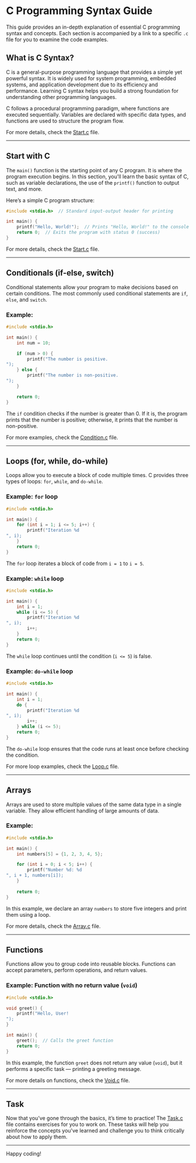 
# C Programming Syntax Guide

This guide provides an in-depth explanation of essential C programming syntax and concepts. Each section is accompanied by a link to a specific `.c` file for you to examine the code examples.

## What is C Syntax?

C is a general-purpose programming language that provides a simple yet powerful syntax. It is widely used for system programming, embedded systems, and application development due to its efficiency and performance. Learning C syntax helps you build a strong foundation for understanding other programming languages.

C follows a procedural programming paradigm, where functions are executed sequentially. Variables are declared with specific data types, and functions are used to structure the program flow.

For more details, check the [Start.c](Start.c) file.

---

## Start with C

The `main()` function is the starting point of any C program. It is where the program execution begins. In this section, you'll learn the basic syntax of C, such as variable declarations, the use of the `printf()` function to output text, and more.

Here’s a simple C program structure:

```c
#include <stdio.h>  // Standard input-output header for printing

int main() {
    printf("Hello, World!");  // Prints "Hello, World!" to the console
    return 0;  // Exits the program with status 0 (success)
}
```

For more details, check the [Start.c](Start.c) file.

---

## Conditionals (if-else, switch)

Conditional statements allow your program to make decisions based on certain conditions. The most commonly used conditional statements are `if`, `else`, and `switch`.

### Example:

```c
#include <stdio.h>

int main() {
    int num = 10;

    if (num > 0) {
        printf("The number is positive.
");
    } else {
        printf("The number is non-positive.
");
    }

    return 0;
}
```

The `if` condition checks if the number is greater than 0. If it is, the program prints that the number is positive; otherwise, it prints that the number is non-positive.

For more examples, check the [Condition.c](Condition.c) file.

---

## Loops (for, while, do-while)

Loops allow you to execute a block of code multiple times. C provides three types of loops: `for`, `while`, and `do-while`.

### Example: `for` loop

```c
#include <stdio.h>

int main() {
    for (int i = 1; i <= 5; i++) {
        printf("Iteration %d
", i);
    }
    return 0;
}
```

The `for` loop iterates a block of code from `i = 1` to `i = 5`.

### Example: `while` loop

```c
#include <stdio.h>

int main() {
    int i = 1;
    while (i <= 5) {
        printf("Iteration %d
", i);
        i++;
    }
    return 0;
}
```

The `while` loop continues until the condition (`i <= 5`) is false.

### Example: `do-while` loop

```c
#include <stdio.h>

int main() {
    int i = 1;
    do {
        printf("Iteration %d
", i);
        i++;
    } while (i <= 5);
    return 0;
}
```

The `do-while` loop ensures that the code runs at least once before checking the condition.

For more loop examples, check the [Loop.c](Loop.c) file.

---

## Arrays

Arrays are used to store multiple values of the same data type in a single variable. They allow efficient handling of large amounts of data.

### Example:

```c
#include <stdio.h>

int main() {
    int numbers[5] = {1, 2, 3, 4, 5};

    for (int i = 0; i < 5; i++) {
        printf("Number %d: %d
", i + 1, numbers[i]);
    }
    
    return 0;
}
```

In this example, we declare an array `numbers` to store five integers and print them using a loop.

For more details, check the [Array.c](Array.c) file.

---

## Functions

Functions allow you to group code into reusable blocks. Functions can accept parameters, perform operations, and return values.

### Example: Function with no return value (`void`)

```c
#include <stdio.h>

void greet() {
    printf("Hello, User!
");
}

int main() {
    greet();  // Calls the greet function
    return 0;
}
```

In this example, the function `greet` does not return any value (`void`), but it performs a specific task — printing a greeting message.

For more details on functions, check the [Void.c](Void.c) file.

---

## Task

Now that you’ve gone through the basics, it’s time to practice! The [Task.c](Task.c) file contains exercises for you to work on. These tasks will help you reinforce the concepts you've learned and challenge you to think critically about how to apply them.

---

Happy coding!
